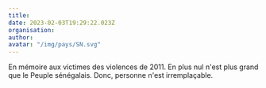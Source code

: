 ```yaml
---
title: 
date: 2023-02-03T19:29:22.023Z
organisation: 
author: 
avatar: "/img/pays/SN.svg"
---
```


En mémoire aux victimes des violences de 2011. En plus nul n'est plus grand que le Peuple sénégalais. Donc, personne n'est irremplaçable. 